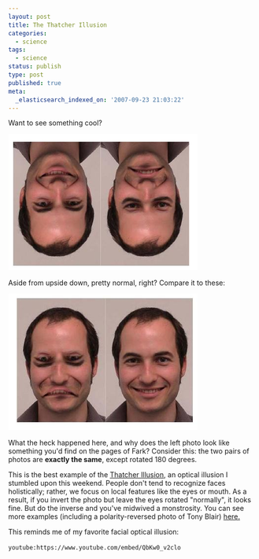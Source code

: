 ```yaml
---
layout: post
title: The Thatcher Illusion
categories:
  - science
tags:
  - science
status: publish
type: post
published: true
meta:
  _elasticsearch_indexed_on: '2007-09-23 21:03:22'
---
```


Want to see something cool?

![Thatcher Illusion](../images/thatcherillusion.JPG)

Aside from upside down, pretty normal, right? Compare it to these:

![Thatcher Illusion](../images/thatcherillusion2.JPG)

What the heck happened here, and why does the left photo look like something you'd find on the pages of Fark? Consider this: the two pairs of photos are <strong>exactly the same</strong>, except rotated 180 degrees.

This is the best example of the <a href="http://en.wikipedia.org/wiki/Thatcher_effect">Thatcher Illusion</a>, an optical illusion I stumbled upon this weekend. People don't tend to recognize faces holistically; rather, we focus on local features like the eyes or mouth. As a result, if you invert the photo but leave the eyes rotated "normally", it looks fine. But do the inverse and you've midwived a monstrosity. You can see more examples (including a polarity-reversed photo of Tony Blair) <a href="http://scienceblogs.com/mixingmemory/2007/09/cool_visual_illusions_the_tony.php">here.</a>

This reminds me of my favorite facial optical illusion:

`youtube:https://www.youtube.com/embed/QbKw0_v2clo`
